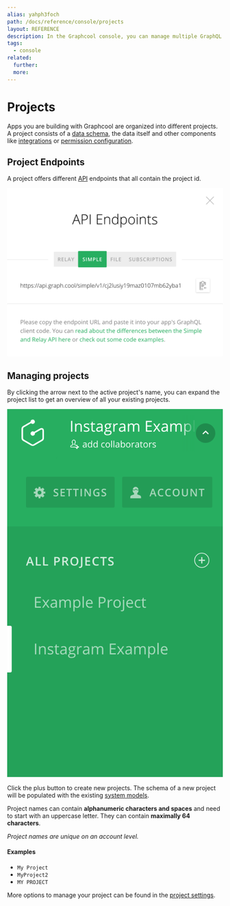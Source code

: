 ```yaml
---
alias: yahph3foch
path: /docs/reference/console/projects
layout: REFERENCE
description: In the Graphcool console, you can manage multiple GraphQL projects, define your GraphQL schema and create or modify your data set.
tags:
  - console
related:
  further:
  more:
---
```


# Projects

Apps you are building with Graphcool are organized into different projects. A project consists of a [data schema](), the data itself and other components like [integrations]() or [permission configuration]().

## Project Endpoints

A project offers different [API]() endpoints that all contain the project id.

![](./endpoints.png?width=400)

## Managing projects

By clicking the arrow next to the active project's name, you can expand the project list to get an overview of all your existing projects.

![](./project-list.png?width=200)

Click the plus button to create new projects. The schema of a new project will be populated with the existing [system models]().

Project names can contain **alphanumeric characters and spaces** and need to start with an uppercase letter. They can contain **maximally 64 characters**.

*Project names are unique on an account level.*

#### Examples

* `My Project`
* `MyProject2`
* `MY PROJECT`

More options to manage your project can be found in the [project settings]().

